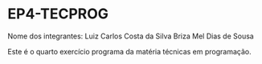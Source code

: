 # EP4-TECPROG
Nome dos integrantes:
Luiz Carlos Costa da Silva
Briza Mel Dias de Sousa

Este é o quarto exercício programa da matéria técnicas em programação.